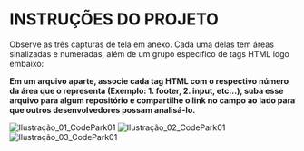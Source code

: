 # INSTRUÇÕES DO PROJETO

Observe as três capturas de tela em anexo. Cada uma delas tem áreas sinalizadas e numeradas, além de um grupo específico de tags HTML logo embaixo:

**Em um arquivo aparte, associe cada tag HTML com o respectivo número da área que o representa (Exemplo: 1. footer, 2. input, etc...), suba esse arquivo para algum repositório e compartilhe o link no campo ao lado para que outros desenvolvedores possam analisá-lo.**

![Ilustração_01_CodePark01](https://1drv.ms/i/s!AkkzAsjFW-JmojkO7a9C34jrMsCn?e=G8vfgt)
![Ilustração_02_CodePark01](https://1drv.ms/i/s!AkkzAsjFW-Jmoj4Sgu7vfedvYgmx?e=Kpbp3i)
![Ilustração_03_CodePark01](https://1drv.ms/i/s!AkkzAsjFW-Jmoj8bUXpOIirSbGBS?e=XVEaSA)